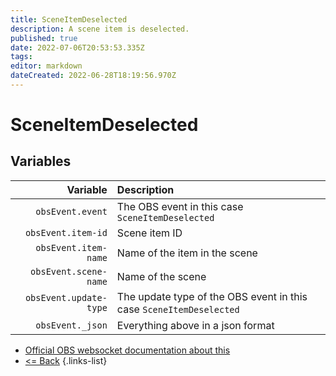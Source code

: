 ```yaml
---
title: SceneItemDeselected
description: A scene item is deselected.
published: true
date: 2022-07-06T20:53:53.335Z
tags: 
editor: markdown
dateCreated: 2022-06-28T18:19:56.970Z
---
```


# SceneItemDeselected

## Variables

| Variable | Description |
|---------:|:------------|
| `obsEvent.event` | The OBS event in this case `SceneItemDeselected`
| `obsEvent.item-id` | Scene item ID
| `obsEvent.item-name` | Name of the item in the scene
| `obsEvent.scene-name` | Name of the scene
| `obsEvent.update-type` | The update type of the OBS event in this case `SceneItemDeselected`
| `obsEvent._json` | Everything above in a json format

* [Official OBS websocket documentation about this](https://github.com/obsproject/obs-websocket/blob/4.x-current/docs/generated/protocol.md#sceneitemdeselected)
* [<= Back](/en/Broadcasters/OBS/Events)
{.links-list}